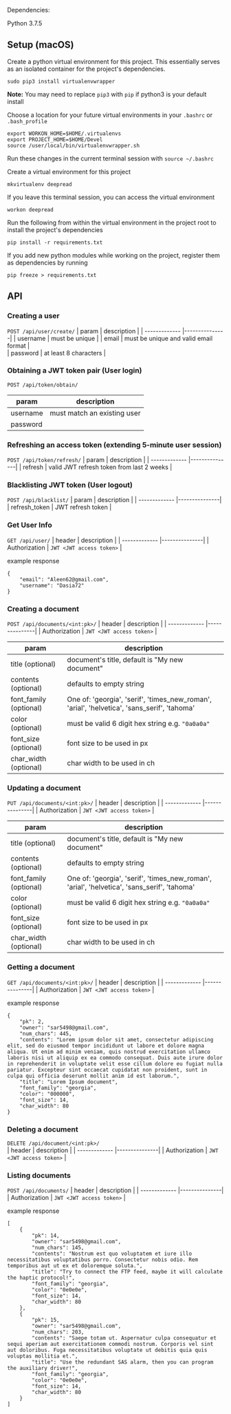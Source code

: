 Dependencies:

Python 3.7.5

## Setup (macOS)

Create a python virtual environment for this project. This essentially serves as an isolated container for the project's dependencies. 

`sudo pip3 install virtualenvwrapper`

**Note:**  You may need to replace `pip3` with `pip` if python3 is your default install

Choose a location for your future virtual environments in your `.bashrc` or `.bash_profile`
```
export WORKON_HOME=$HOME/.virtualenvs
export PROJECT_HOME=$HOME/Devel
source /user/local/bin/virtualenvwrapper.sh
```
Run these changes in the current terminal session with `source ~/.bashrc`

Create a virtual environment for this project

`mkvirtualenv deepread`

If you leave this terminal session, you can access the virtual environment

`workon deepread`

Run the following from within the virtual environment in the project root to install the project's dependencies

`pip install -r requirements.txt`

If you add new python modules while working on the project, register them as dependencies by running

`pip freeze > requirements.txt`

## API

### Creating a user
`POST /api/user/create/`
| param         | description   | 
| ------------- |---------------| 
| username      | <String> must be unique | 
| email      | <String> must be unique and valid email format      |  
| password | <String> at least 8 characters      |  


### Obtaining a JWT token pair (User login) 
`POST /api/token/obtain/`

| param         | description   | 
| ------------- |---------------| 
| username      | <String> must match an existing user | 
| password | <String>      |  

### Refreshing an access token (extending 5-minute user session)
`POST /api/token/refresh/`
| param         | description   | 
| ------------- |---------------| 
| refresh      | <String> valid JWT refresh token from last 2 weeks | 
  
### Blacklisting JWT token (User logout)
`POST /api/blacklist/`
| param         | description   | 
| ------------- |---------------| 
| refresh_token      | <String> JWT refresh token | 

### Get User Info
`GET /api/user/`
| header         | description   | 
| ------------- |---------------| 
| Authorization      | `JWT <JWT access token>` | 

example response
```
{
    "email": "Aleen62@gmail.com",
    "username": "Dasia72"
}
```

### Creating a document
`POST /api/documents/<int:pk>/`
| header         | description   | 
| ------------- |---------------| 
| Authorization      | `JWT <JWT access token>` |

| param         | description   | 
| ------------- |---------------| 
| title (optional)      | <String> document's title, default is "My new document" | 
| contents (optional)      | <String> defaults to empty string |
  | font_family (optional)      | <String> One of: 'georgia', 'serif', 'times_new_roman', 'arial', 'helvetica', 'sans_serif', 'tahoma' |
  | color (optional)      | <String> must be valid 6 digit hex string e.g. `"0a0a0a"` |
| font_size (optional)      | <Integer> font size to be used in px |
  | char_width (optional)      | <Ingeger> char width to be used in ch | 

### Updating a document
`PUT /api/documents/<int:pk>/`
| header         | description   | 
| ------------- |---------------| 
| Authorization      | `JWT <JWT access token>` |

| param         | description   | 
| ------------- |---------------| 
| title (optional)      | <String> document's title, default is "My new document" | 
| contents (optional)      | <String> defaults to empty string |
  | font_family (optional)      | <String> One of: 'georgia', 'serif', 'times_new_roman', 'arial', 'helvetica', 'sans_serif', 'tahoma' |
  | color (optional)      | <String> must be valid 6 digit hex string e.g. `"0a0a0a"` |
| font_size (optional)      | <Integer> font size to be used in px |
  | char_width (optional)      | <Ingeger> char width to be used in ch | 
  
### Getting a document
`GET /api/documents/<int:pk>/`
| header         | description   | 
| ------------- |---------------| 
| Authorization      | `JWT <JWT access token>` |

example response
```
{
    "pk": 2,
    "owner": "sar5498@gmail.com",
    "num_chars": 445,
    "contents": "Lorem ipsum dolor sit amet, consectetur adipiscing elit, sed do eiusmod tempor incididunt ut labore et dolore magna aliqua. Ut enim ad minim veniam, quis nostrud exercitation ullamco laboris nisi ut aliquip ex ea commodo consequat. Duis aute irure dolor in reprehenderit in voluptate velit esse cillum dolore eu fugiat nulla pariatur. Excepteur sint occaecat cupidatat non proident, sunt in culpa qui officia deserunt mollit anim id est laborum.",
    "title": "Lorem Ipsum document",
    "font_family": "georgia",
    "color": "000000",
    "font_size": 14,
    "char_width": 80
}
```

### Deleting a document
`DELETE /api/document/<int:pk>/`  
  | header         | description   | 
| ------------- |---------------| 
| Authorization      | `JWT <JWT access token>` |

### Listing documents
`POST /api/documents/`
| header         | description   | 
| ------------- |---------------| 
| Authorization      | `JWT <JWT access token>` |

example response
```
[
    {
        "pk": 14,
        "owner": "sar5498@gmail.com",
        "num_chars": 145,
        "contents": "Nostrum est quo voluptatem et iure illo necessitatibus voluptatibus porro. Consectetur nobis odio. Rem temporibus aut ut ex et doloremque soluta.",
        "title": "Try to connect the FTP feed, maybe it will calculate the haptic protocol!",
        "font_family": "georgia",
        "color": "0e0e0e",
        "font_size": 14,
        "char_width": 80
    },
    {
        "pk": 15,
        "owner": "sar5498@gmail.com",
        "num_chars": 203,
        "contents": "Saepe totam ut. Aspernatur culpa consequatur et sequi aperiam aut exercitationem commodi nostrum. Corporis vel sint aut doloribus. Fuga necessitatibus voluptate ut debitis quia quis voluptas mollitia et.",
        "title": "Use the redundant SAS alarm, then you can program the auxiliary driver!",
        "font_family": "georgia",
        "color": "0e0e0e",
        "font_size": 14,
        "char_width": 80
    }
]
```
